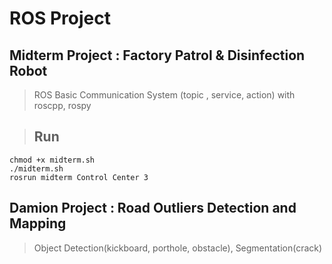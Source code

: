 # ROS Project

## Midterm Project : Factory Patrol & Disinfection Robot

> ROS Basic Communication System (topic , service, action) with roscpp, rospy

> ## Run

```
chmod +x midterm.sh
./midterm.sh
rosrun midterm Control Center 3
```

## Damion Project : Road Outliers Detection and Mapping
> Object Detection(kickboard, porthole, obstacle), Segmentation(crack)
